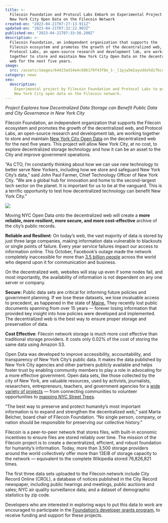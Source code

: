 ```yaml
---
title: >-
  Filecoin Foundation and Protocol Labs Embark on Experimental Project to put
  New York City Open Data on the Filecoin Network
created-on: "2023-04-21T07:27:13.911Z"
updated-on: "2023-04-21T07:32:22.903Z"
published-on: "2023-04-21T07:33:56.200Z"
description: >-
  Filecoin Foundation, an independent organization that supports the
  Filecoin ecosystem and promotes the growth of the decentralized web, and
  Protocol Labs, an open-source research and development lab, are working
  together to store and maintain New York City Open Data on the decentralized
  web for the next five years.
image:
  src: /assets/images/64423ad14e4c686170f43f8e_1-_l1pjw5m2ayuddshdifbcg.png
category: news
seo:
  description:
    Experimental project by Filecoin Foundation and Protocol Labs to put
    New York City open data on the Filecoin network.
---
```


_Project Explores how Decentralized Data Storage can Benefit Public Data and City Governance in New York City_

Filecoin Foundation, an independent organization that supports the Filecoin ecosystem and promotes the growth of the decentralized web, and Protocol Labs, an open-source research and development lab, are working together to store and maintain [New York City Open Data](https://opendata.cityofnewyork.us/) on the decentralized web for the next five years. This project will allow New York City, at no cost, to explore decentralized storage technology and how it can be an asset to the City and improve government operations.

“As CTO, I’m constantly thinking about how we can use new technology to better serve New Yorkers, including how we store and safeguard New York City’s data,” said John Paul Farmer, Chief Technology Officer of New York City. “We are a global hub for innovation and home to the second-largest tech sector on the planet. It is important for us to be at the vanguard. This is a terrific opportunity to test how decentralized technology can benefit New York City.”

![](/assets/images/643e68b986bdcbb36d14692e_1-eq3jsg4nmtxupatc2byjmw.png)

Moving NYC Open Data onto the decentralized web will create a **more reliable, more resilient, more secure, and more cost-effective** archive of the city’s public records.

**Reliable and Resilient**: On today’s web, the vast majority of data is stored by just three large companies, making information data vulnerable to blackouts or single points of failure. Every year service failures impact our access to information online. This October, Facebook’s outage made the network completely inaccessible for more than [3.5 billion people](https://www.nytimes.com/2021/10/04/technology/facebook-down.html) across the world who depend upon it for communication and business.

On the decentralized web, websites will stay up even if some nodes fail, and most importantly, the availability of information is not dependent on any one server or company.

**Secure:** Public data sets are critical for informing future policies and government planning. If we lose these datasets, we lose invaluable access to precedent, as happened in the state of [Maine.](https://www.pressherald.com/2018/12/30/huge-number-of-maine-public-records-have-likely-been-destroyed/) They recently lost public documents spanning from over 15 years –- forever losing information that provided key insight into how policies were developed and implemented. The decentralized web is the best way to ensure proper storage and preservation of data.

**Cost Effective**: Filecoin network storage is much more cost effective than traditional storage providers. It costs only 0.02% of the cost of storing the same data using Amazon S3.

Open Data was developed to improve accessibility, accountability, and transparency of New York City’s public data. It makes the data published by New York City agencies and other partners publicly available and helps foster trust by enabling community members to play a role in advocating for a more effective government. Open data sets, like those collected by the city of New York, are valuable resources, used by activists, journalists, researchers, entrepreneurs, teachers, and government agencies for a [wide variety of projects](https://opendata.cityofnewyork.us/projects/) — from connecting communities to volunteer opportunities to [mapping NYC Street Trees](https://opendata.cityofnewyork.us/projects/an-interactive-visualization-of-nyc-street-trees-contest-winner/).

“The best way to preserve and protect humanity’s most important information is to expand and strengthen the decentralized web,” said Marta Belcher, board chair of Filecoin Foundation. “No single person, company, or nation should be responsible for preserving our collective history.”

Filecoin is a peer-to-peer network that stores files, with built-in economic incentives to ensure files are stored reliably over time. The mission of the Filecoin project is to create a decentralized, efficient, and robust foundation for humanity’s information. Today, more than 3,500 storage providers around the world collectively offer more than 13EiB of storage capacity to the network — equivalent to the complete Wikipedia stored 76,826,821 times.

The first three data sets uploaded to the Filecoin network include City Record Online (CROL), a database of notices published in the City Record newspaper, including public hearings and meetings, public auctions and sales; NYC air quality surveillance data; and a dataset of demographic statistics by zip code.

Developers who are interested in exploring ways to put this data to work are encouraged to participate in the [Foundation’s developer grants program](https://github.com/filecoin-project/devgrants), to receive funding and support for these projects.
